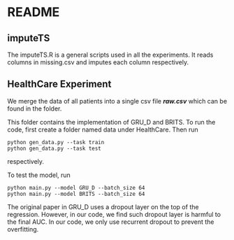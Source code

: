 # README

## imputeTS
The imputeTS.R is a general scripts used in all the experiments. It reads columns in missing.csv and imputes each column respectively.

## HealthCare Experiment
We merge the data of all patients into a single csv file ***raw.csv*** which can be found in the folder.

This folder contains the implementation of GRU_D and BRITS. To run the code, first create a folder named data under HealthCare. Then run
```
python gen_data.py --task train
python gen_data.py --task test
```
respectively.

To test the model, run
```
python main.py --model GRU_D --batch_size 64
python main.py --model BRITS --batch_size 64
```

The original paper in GRU_D uses a dropout layer on the top of the regression. However, in our code, we find such dropout layer is harmful to the final AUC. In our code, we only use recurrent dropout to prevent the overfitting.
